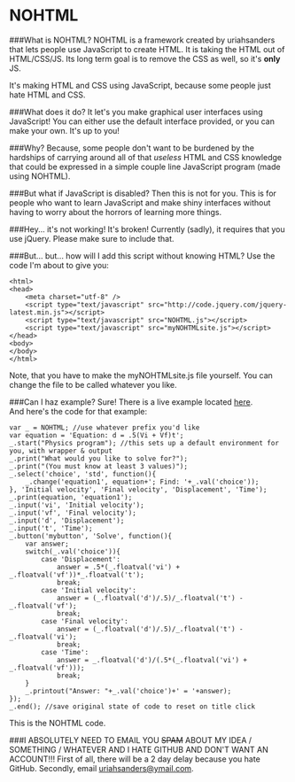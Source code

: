 NOHTML
======

###What is NOHTML?
NOHTML is a framework created by uriahsanders that lets people use JavaScript to create HTML. It is taking the HTML out of HTML/CSS/JS. Its long term goal is to remove the CSS as well, so it's **only** JS.

It's making HTML and CSS using JavaScript, because some people just hate HTML and CSS.

###What does it do?
It let's you make graphical user interfaces using JavaScript! You can either use the default interface provided, or you can make your own. It's up to you!

###Why?
Because, some people don't want to be burdened by the hardships of carrying around all of that *useless* HTML and CSS knowledge that could be expressed in a simple couple line JavaScript program (made using NOHTML).

###But what if JavaScript is disabled?
Then this is not for you. This is for people who want to learn JavaScript and make shiny interfaces without having to worry about the horrors of learning more things.

###Hey... it's not working! It's broken!
Currently (sadly), it requires that you use jQuery. Please make sure to include that.

###But... but... how will I add this script without knowing HTML?
Use the code I'm about to give you:
```
<html>
<head>
    <meta charset="utf-8" />
    <script type="text/javascript" src="http://code.jquery.com/jquery-latest.min.js"></script>
    <script type="text/javascript" src="NOHTML.js"></script>
    <script type="text/javascript" src="myNOHTMLsite.js"></script>
</head>
<body>
</body>
</html>
```
Note, that you have to make the myNOHTMLsite.js file yourself. You can change the file to be called whatever you like.

###Can I haz example?
Sure! There is a live example located [here](http://uriahsanders.github.io/examples/NOHTML.html).  
And here's the code for that example:
```
var _ = NOHTML; //use whatever prefix you'd like
var equation = 'Equation: d = .5(Vi + Vf)t';
_.start("Physics program"); //this sets up a default environment for you, with wrapper & output
_.print("What would you like to solve for?");
_.print("(You must know at least 3 values)");
_.select('choice', 'std', function(){
    _.change('equation1', equation+'; Find: '+_.val('choice'));
}, 'Initial velocity', 'Final velocity', 'Displacement', 'Time');
_.print(equation, 'equation1');
_.input('vi', 'Initial velocity');
_.input('vf', 'Final velocity');
_.input('d', 'Displacement');
_.input('t', 'Time');
_.button('mybutton', 'Solve', function(){
    var answer;
    switch(_.val('choice')){
        case 'Displacement':
            answer = .5*(_.floatval('vi') + _.floatval('vf'))*_.floatval('t');
            break;
        case 'Initial velocity':
            answer = (_.floatval('d')/.5)/_.floatval('t') - _.floatval('vf');
            break;
        case 'Final velocity':
            answer = (_.floatval('d')/.5)/_.floatval('t') - _.floatval('vi');
            break;
        case 'Time':
            answer = _.floatval('d')/(.5*(_.floatval('vi') + _.floatval('vf')));
            break;
    }
    _.printout("Answer: "+_.val('choice')+' = '+answer);
});
_.end(); //save original state of code to reset on title click
```
This is the NOHTML code.

###I ABSOLUTELY NEED TO EMAIL YOU <del>SPAM</del> ABOUT MY IDEA / SOMETHING / WHATEVER AND I HATE GITHUB AND DON'T WANT AN ACCOUNT!!!
First of all, there will be a 2 day delay because you hate GitHub. Secondly, email uriahsanders@ymail.com.
